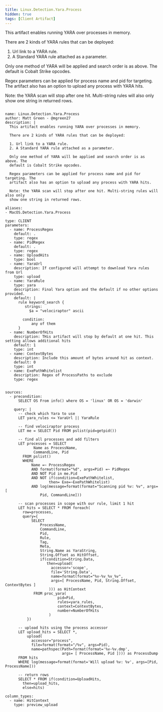 ```yaml
---
title: Linux.Detection.Yara.Process
hidden: true
tags: [Client Artifact]
---
```


This artifact enables running YARA over processes in memory.

There are 2 kinds of YARA rules that can be deployed:

1. Url link to a YARA rule.
2. A Standard YARA rule attached as a parameter.

Only one method of YARA will be applied and search order is as above. The
default is Cobalt Strike opcodes.

Regex parameters can be applied for process name and pid for targeting. The
artifact also has an option to upload any process with YARA hits.

Note: the YARA scan will stop after one hit. Multi-string rules will also only
show one string in returned rows.


<pre><code class="language-yaml">
name: Linux.Detection.Yara.Process
author: Matt Green - @mgreen27
description: |
  This artifact enables running YARA over processes in memory.

  There are 2 kinds of YARA rules that can be deployed:

  1. Url link to a YARA rule.
  2. A Standard YARA rule attached as a parameter.

  Only one method of YARA will be applied and search order is as above. The
  default is Cobalt Strike opcodes.

  Regex parameters can be applied for process name and pid for targeting. The
  artifact also has an option to upload any process with YARA hits.

  Note: the YARA scan will stop after one hit. Multi-string rules will also only
  show one string in returned rows.

aliases:
- MacOS.Detection.Yara.Process

type: CLIENT
parameters:
  - name: ProcessRegex
    default: .
    type: regex
  - name: PidRegex
    default: .
    type: regex
  - name: UploadHits
    type: bool
  - name: YaraUrl
    description: If configured will attempt to download Yara rules from Url
    type: upload
  - name: YaraRule
    type: yara
    description: Final Yara option and the default if no other options provided.
    default: |
      rule keyword_search {
         strings:
           $a = "velociraptor" ascii

        condition:
            any of them
      }
  - name: NumberOfHits
    description: THis artifact will stop by default at one hit. This setting allows additional hits
    default: 1
    type: int
  - name: ContextBytes
    description: Include this amount of bytes around hit as context.
    default: 0
    type: int
  - name: ExePathWhitelist
    description: Regex of ProcessPaths to exclude
    type: regex


sources:
  - precondition:
      SELECT OS From info() where OS = 'linux' OR OS = 'darwin'

    query: |
      -- check which Yara to use
      LET yara_rules &lt;= YaraUrl || YaraRule

      -- find velociraptor process
      LET me = SELECT Pid FROM pslist(pid=getpid())

      -- find all processes and add filters
      LET processes = SELECT
             Name as ProcessName,
             CommandLine, Pid
        FROM pslist()
        WHERE
            Name =~ ProcessRegex
            AND format(format="%d", args=Pid) =~ PidRegex
            AND NOT Pid in me.Pid
            AND NOT if(condition=ExePathWhitelist,
                    then= Exe=~ExePathWhitelist)
            AND log(message=format(format="Scanning pid %v: %v", args=[
                Pid, CommandLine]))

      -- scan processes in scope with our rule, limit 1 hit
      LET hits = SELECT * FROM foreach(
        row=processes,
        query={
            SELECT
                ProcessName,
                CommandLine,
                Pid,
                Rule,
                Tag,
                Meta,
                String.Name as YaraString,
                String.Offset as HitOffset,
                if(condition=String.Data,
                   then=upload(
                     accessor='scope',
                     file='String.Data',
                     name=format(format="%v-%v_%v_%v",
                     args=[ ProcessName, Pid, String.Offset, ContextBytes ]
                    ))) as HitContext
             FROM proc_yara(
                        pid=Pid,
                        rules=yara_rules,
                        context=ContextBytes,
                        number=NumberOfHits
                    )
          })

      -- upload hits using the process accessor
      LET upload_hits = SELECT *,
          upload(
            accessor="process",
            file=format(format="/%v", args=Pid),
            name=pathspec(Path=format(format='%v-%v.dmp',
                          args= [ ProcessName, Pid ]))) as ProcessDump
      FROM hits
      WHERE log(message=format(format='Will upload %v: %v', args=[Pid, ProcessName]))

      -- return rows
      SELECT * FROM if(condition=UploadHits,
        then=upload_hits,
        else=hits)

column_types:
  - name: HitContext
    type: preview_upload

</code></pre>


